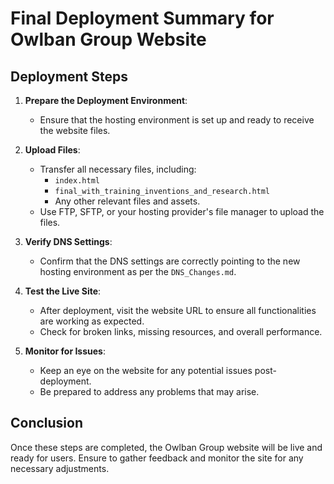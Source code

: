 # Final Deployment Summary for Owlban Group Website

## Deployment Steps

1. **Prepare the Deployment Environment**:
   - Ensure that the hosting environment is set up and ready to receive the website files.

2. **Upload Files**:
   - Transfer all necessary files, including:
     - `index.html`
     - `final_with_training_inventions_and_research.html`
     - Any other relevant files and assets.
   - Use FTP, SFTP, or your hosting provider's file manager to upload the files.

3. **Verify DNS Settings**:
   - Confirm that the DNS settings are correctly pointing to the new hosting environment as per the `DNS_Changes.md`.

4. **Test the Live Site**:
   - After deployment, visit the website URL to ensure all functionalities are working as expected.
   - Check for broken links, missing resources, and overall performance.

5. **Monitor for Issues**:
   - Keep an eye on the website for any potential issues post-deployment.
   - Be prepared to address any problems that may arise.

## Conclusion
Once these steps are completed, the Owlban Group website will be live and ready for users. Ensure to gather feedback and monitor the site for any necessary adjustments.
